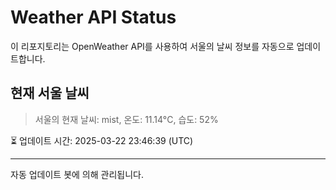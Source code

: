 
# Weather API Status

이 리포지토리는 OpenWeather API를 사용하여 서울의 날씨 정보를 자동으로 업데이트합니다.

## 현재 서울 날씨
> 서울의 현재 날씨: mist, 온도: 11.14°C, 습도: 52%

⏳ 업데이트 시간: 2025-03-22 23:46:39 (UTC)

---
자동 업데이트 봇에 의해 관리됩니다.
